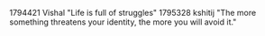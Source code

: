 1794421  Vishal "Life is full of struggles"
1795328 kshitij "The more something threatens your identity, the more you will avoid it."
